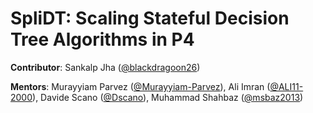 # SpliDT: Scaling Stateful Decision Tree Algorithms in P4
**Contributor**: Sankalp Jha ([@blackdragoon26])

**Mentors**: Murayyiam Parvez ([@Murayyiam-Parvez]), Ali Imran ([@ALI11-2000]), Davide Scano ([@Dscano]), Muhammad Shahbaz ([@msbaz2013])

[@blackdragoon26]: https://github.com/blackdragoon26
[@Murayyiam-Parvez]: https://github.com/Murayyiam-Parvez
[@ALI11-2000]: https://github.com/ALI11-2000
[@Dscano]: https://github.com/Dscano
[@msbaz2013]: https://github.com/msbaz2013
